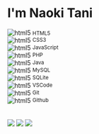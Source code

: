 <link href="markdown.css" rel="stylesheet"></link>

# I'm Naoki Tani
<div class="badge">
<span>
<img src="https://cdn.jsdelivr.net/gh/devicons/devicon/icons/html5/html5-original.svg" alt="html5" />&nbsp;<small>HTML5</small>
</span>
</div>
<div class="badge">
<span style="display: flex; align-items: center;">
<img src="https://cdn.jsdelivr.net/gh/devicons/devicon/icons/css3/css3-original.svg" alt="html5" />&nbsp;<small>CSS3</small>
</span>
</div>
<div class="badge">
<span style="display: flex; align-items: center;">
<img src="https://cdn.jsdelivr.net/gh/devicons/devicon/icons/javascript/javascript-original.svg" alt="html5" />&nbsp;<small>JavaScript</small>
</span>
</div>
<div class="badge">
<span style="display: flex; align-items: center;">
<img src="https://cdn.jsdelivr.net/gh/devicons/devicon/icons/php/php-plain.svg" alt="html5" />&nbsp;<small>PHP</small>
</span>
</div>
<div class="badge">
<span style="display: flex; align-items: center;">
<img src="https://cdn.jsdelivr.net/gh/devicons/devicon/icons/java/java-original.svg" alt="html5" />&nbsp;<small>Java</small>
</span>
</div>
<div class="badge">
<span style="display: flex; align-items: center;">
<img src="https://cdn.jsdelivr.net/gh/devicons/devicon/icons/mysql/mysql-original-wordmark.svg" alt="html5" />&nbsp;<small>MySQL</small>
</span>
</div>
<div class="badge">
<span style="display: flex; align-items: center;">
<img src="https://cdn.jsdelivr.net/gh/devicons/devicon/icons/sqlite/sqlite-original.svg" alt="html5" />&nbsp;<small>SQLite</small>
</span>
</div>
<div class="badge">
<span style="display: flex; align-items: center;">
<img src="https://cdn.jsdelivr.net/gh/devicons/devicon/icons/vscode/vscode-original.svg" alt="html5" />&nbsp;<small>VSCode</small>
</span>
</div>
<div class="badge">
<span style="display: flex; align-items: center;">
<img src="https://cdn.jsdelivr.net/gh/devicons/devicon/icons/git/git-original.svg" alt="html5" />&nbsp;<small>Git</small>
</span>
</div>
<div class="badge">
<span style="display: flex; align-items: center;">
<img src="https://cdn.jsdelivr.net/gh/devicons/devicon/icons/github/github-original.svg" alt="html5" />&nbsp;<small>Github</small>
</span>
</div>
<br>
<br>
<img src="https://github-profile-summary-cards.vercel.app/api/cards/profile-details?username=noktnai&theme=nord_dark" />
<img src="https://github-readme-stats.vercel.app/api/top-langs/?username=noktnai&layout=compact&theme=nord" />

<img src="https://github-profile-trophy.vercel.app/?username=noktnai&theme=nord" />

